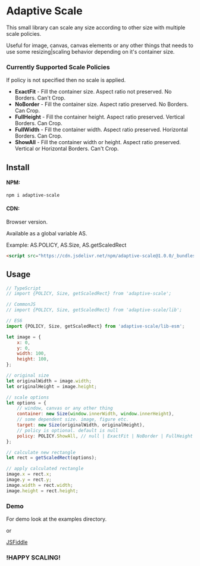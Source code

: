 # Adaptive Scale
This small library can scale any size according to other size with multiple scale policies.

Useful for image, canvas, canvas elements or any other things that needs to use some 
resizing|scaling behavior depending on it's container size.

### Currently Supported Scale Policies
If policy is not specified then no scale is applied.

- **ExactFit** - Fill the container size. Aspect ratio not preserved. No Borders. Can't Crop.
- **NoBorder** - Fill the container size. Aspect ratio preserved. No Borders. Can Crop.
- **FullHeight** - Fill the container height. Aspect ratio preserved. Vertical Borders. Can Crop.
- **FullWidth** - Fill the container width. Aspect ratio preserved. Horizontal Borders. Can Crop.
- **ShowAll** - Fill the container width or height. Aspect ratio preserved. Vertical or Horizontal Borders. Can't Crop.

## Install

#### NPM:
```Bash
npm i adaptive-scale
```

#### CDN:
Browser version. 

Available as a global variable AS. 

Example: AS.POLICY, AS.Size, AS.getScaledRect

```HTML
<script src="https://cdn.jsdelivr.net/npm/adaptive-scale@1.0.0/_bundles/adaptive-scale.js"></script>
```

## Usage

```javascript
// TypeScript
// import {POLICY, Size, getScaledRect} from 'adaptive-scale';

// CommonJS
// import {POLICY, Size, getScaledRect} from 'adaptive-scale/lib';

// ES6
import {POLICY, Size, getScaledRect} from 'adaptive-scale/lib-esm';

let image = {
    x: 0,
    y: 0,
    width: 100,
    height: 100,
};

// original size
let originalWidth = image.width;
let originalHeight = image.height;

// scale options
let options = {
    // window, canvas or any other thing
    container: new Size(window.innerWidth, window.innerHeight),
    // some dependent size. image, figure etc.
    target: new Size(originalWidth, originalHeight),
    // policy is optional. default is null
    policy: POLICY.ShowAll, // null | ExactFit | NoBorder | FullHeight | FullWidth | ShowAll
};

// calculate new rectangle
let rect = getScaledRect(options);

// apply calculated rectangle
image.x = rect.x;
image.y = rect.y;
image.width = rect.width;
image.height = rect.height;
```

### Demo
For demo look at the examples directory.

or

[JSFiddle](https://jsfiddle.net/76fzpjmx/)

### !HAPPY SCALING!